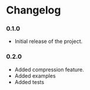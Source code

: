 # Changelog

### 0.1.0

- Initial release of the project.

### 0.2.0

- Added compression feature.
- Added examples
- Added tests